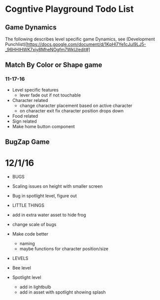 # Cogntive Playground Todo List

## Game Dynamics
The following describes level specific game Dynamics,
see (Development Punchlist)[https://docs.google.com/document/d/1KpHl7Ye1cJuI9LJ5-_96HHIHWK7xiy8MheNOgfm7WkU/edit#]

## Match By Color or Shape game

### 11-17-16
* Level specific features
  * lever fade out if not touchable
* Character related
  * change character placement based on active character
  * on character exit fix character position drops down
* Food related
* Sign related
* Make home button component


## BugZap Game
# 12/1/16

* BUGS
* Scaling issues on height with smaller screen
* Bug in spotlight level, figure out

* LITTLE THINGS
* add in extra water asset to hide frog
* change scale of bugs
* Make code better
  * naming
  * maybe functions for character position/size

* LEVELS
* Bee level
* Spotlight level
  * add in lightbulb
  * add in asset with spotlight showing splash
